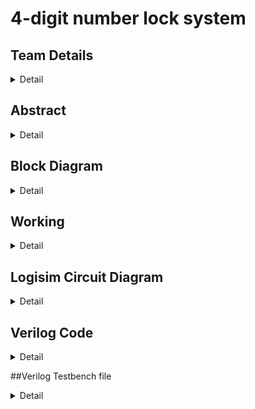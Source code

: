 # 4-digit number lock system

<!-- First Section -->
## Team Details
<details>
  <summary>Detail</summary>

  > Semester: 3rd Sem B. Tech. CSE

  > Section: S1

  > Member-1: Manoj Basappa Barki, 231CS233, manojbarki.231cs233@nitk.edu.in

  > Member-2: Chinmay R, 231CS218, chinmay.231cs218@nitk.edu.in

  > Member-3: Asish Puli Joy, 231CS244, asishpulijoy.231cs244@nitk.edu.in
</details>

<!-- Second Section -->
## Abstract
<details>
  <summary>Detail</summary>
  
   > Motivation: Now a days, lock systems are being digitalized. Most of them are
 software based which require microprocessors to implement the compilers and
 power supply can also act as a problem in the upcoming future. Microprocessors
 are made up of Silicon, Quartz and other chemicals which are getting depleted
 day by day. That’s why we have thought of an idea to make the locks completely
 out of hardware components like integrated circuits and logic gates.
> 
   > Problem Statement:  The project mainly focuses on the betterment of the environment
>  which is being depleted day by day and might not be there for our future
 generations to use. Since many precious substances like Silicon, Quartz are being
 depleted by the uprising technological era as everything around us is digitalizing.
 So, we are thinking of a design which might reduce the depletion of precious sub
stances as stated above. The usage of mostly hardware components and reducing
 the usage of complex programs that requires microprocessors and compilers to
 run.
  
   > Features:
   We are thinking of using 4 sets of 10 keys that represent every single
 digit decimal number and input them to 4 decimal to BCD converters which will
 be implemented using an encoder. the resulting set of inputs is then compared
 to a 16 bit number which is basically a BCD number that represents the correct
 password to crack the lock. A comparator is used in this deed and the lock opens
 when the given input is equal to the correct password.

</details>

<!-- Third Section -->
## Block Diagram
<details>
  <summary>Detail</summary>
  <img alt="S2-T23" src="https://github.com/user-attachments/assets/8af5dcde-2d99-46a1-8d1f-dbcb584847a9"></img>
</details>

<!-- Fourth Section -->
## Working
<details>
  <summary>Detail</summary>

  > Explain the working of your model with the help of a functional table (compulsory) followed by the flowchart.
</details>

<!-- Fifth Section -->
## Logisim Circuit Diagram
<details>
  <summary>Detail</summary>
  <img alt="Logisim" src="![image](https://github.com/user-attachments/assets/9cb8b8e2-b737-4ad4-9b78-f4663a121b7c)"></img>


  
</details>

<!-- Sixth Section -->
## Verilog Code
<details>
  <summary>Detail</summary>
  >module comp_1bit(a,b,lt,eq,gt); input a,b;
    output lt,gt,eq; 
    wire abar,bbar; 
    assign abar = ~a; 
    assign bbar = ~b;
    assign lt = abar & b; 
    assign gt = bbar & a; 
    assign eq = ~(lt|gt); 
endmodule

module comparator4(A,B,LT1,GT1,EQ1,LT2,GT2,EQ2); 
    input [3:0] A,B;
    input LT1,GT1,EQ1;
    output LT2,GT2,EQ2; 

    wire x30,x31,x32,x20,x21,x22,x10,x11,x12,x00,x01,x02; 
    wire x40,x41,x42,x50,x51,x52,x61,x62;
    comp_1bit c3(A[3],B[3],x30,x31,x32);
    comp_1bit c2(A[2],B[2],x20,x21,x22);
    comp_1bit c1(A[1],B[1],x10,x11,x12);
    comp_1bit c0(A[0],B[0],x00,x01,x02); 
    assign x40 = x31 & x20;
    assign x41 = x31 & x21 & x10; 
    assign x42 = x31 & x21 & x11 & x00; 
    assign x50 = x31 & x22;
    assign x51 = x31 & x21 & x12; 
    assign x52 = x31 & x21 & x11 & x02; 
    assign EQ = (x31 & x21 & x11 & x01); 
    assign EQ2 = EQ & EQ1;
    assign x61 = EQ & LT1; 
    assign x62 = EQ & GT1;
    assign LT2 = (x30 | x40 | x41 | x42) | x61; 
    assign GT2 = (x32 | x50 | x51 | x52) | x62; 
endmodule

module comp16(a,b,lt1,gt1,eq1); 
    input [15:0] a,b;
    output lt1,gt1,eq1; 
    parameter eq =1'b1; 
    parameter lt=1'b0; 
    parameter gt=1'b0;

    wire t11,t12,t13,t21,t22,t23,t31,t32,t33; comparator4 c1(a[3:0],b[3:0],lt,gt,eq,t11,t12,t13);
    comparator4 c2(a[7:4],b[7:4],t11,t12,t13,t21,t22,t23); 
    comparator4 c3(a[11:8],b[11:8],t21,t22,t23,t31,t32,t33); 
    comparator4 c4(a[15:12],b[15:12],t31,t32,t33,lt1,gt1,eq1); 
endmodule


module main; 
    reg [15:0] a,b; 
    wire lt1,gt1,eq1;
    comp16 test(a,b,lt1,gt1,eq1); 
    initial begin
        $monitor("%b %b %b %b %b",a,b,lt1,gt1,eq1);
        #10 a = 16'b0000111100001111; b = 16'b0011001100110011;
        #10 a = 16'b0000000000000000; b = 16'b0000000000000000;
    end
endmodule


module comparator(a,b,eq,gt,ls); 
    input [15:0]a,b;
    output reg eq,gt,ls; 
    always @(a,b) begin

        if(a==b)begin 
            eq=1; 
            gt=0; 
            ls=0;
        end


        else if(a>b) begin
            eq=0; 
            gt=1; 
            ls=0; 
        end


        else begin 
            eq=0; 
            gt=0; 
            ls=1;
        end

    end 
endmodule


  
</details>

##Verilog Testbench file
<details>
  <summary>Detail</summary>
  >
  module comparator_tb(); reg [15:0] a,b;
    wire eq,ls,gt;
    comparator m1(a,b,eq,gt,ls);
    initial begin
        $dumpfile("dump.vcd");
        $dumpvars(0,comparator_tb);
    end
    initial begin
        a=16'b0000000000000000; b=16'b0000000000000000;
        #10 a=16'b1000000000000000; b=16'b0000000000000001;
        #10 a=16'b0000000000000001; b=16'b1111111111111111;

    end 
endmodule

  
</details>
